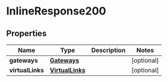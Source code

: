 
# InlineResponse200

## Properties
Name | Type | Description | Notes
------------ | ------------- | ------------- | -------------
**gateways** | [**Gateways**](Gateways.md) |  |  [optional]
**virtualLinks** | [**VirtualLinks**](VirtualLinks.md) |  |  [optional]



